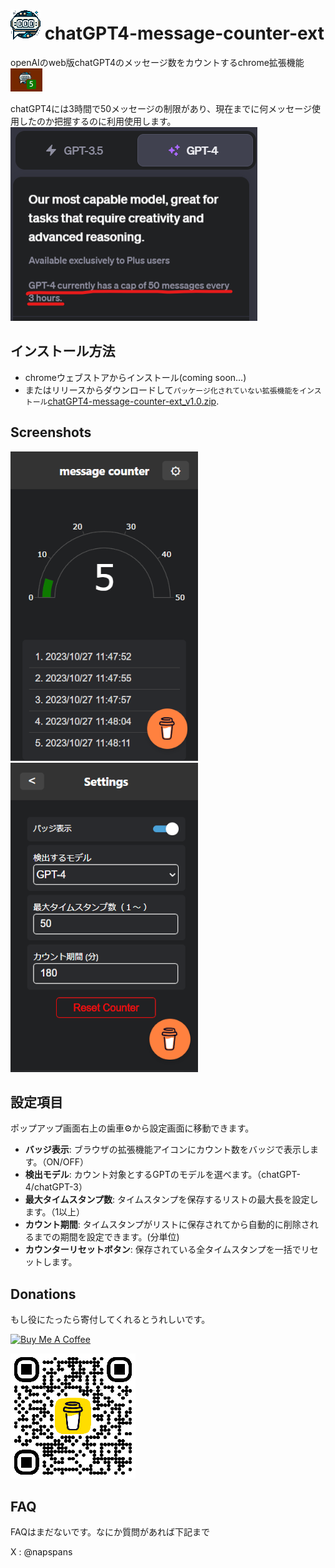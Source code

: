 # ![icon_sorce](/assets/icon48.png) chatGPT4-message-counter-ext

openAIのweb版chatGPT4のメッセージ数をカウントするchrome拡張機能![image](/assets/screenshot1.png)

chatGPT4には3時間で50メッセージの制限があり、現在までに何メッセージ使用したのか把握するのに利用使用します。
![image](/assets/chatGPThasCap.png)

## インストール方法
- chromeウェブストアからインストール(coming soon...)
- またはリリースからダウンロードして```パッケージ化されていない拡張機能をインストール```[chatGPT4-message-counter-ext_v1.0.zip](https://github.com/napspans/chatGPT4-message-counter-ext/releases/download/v1.0/chatGPT4-message-counter-ext_v1.0.zip).

## Screenshots
![image](/assets/screenshot2.png)
![image](/assets/screenshot3.png)

## 設定項目
ポップアップ画面右上の歯車&#9881;から設定画面に移動できます。
- **バッジ表示**: ブラウザの拡張機能アイコンにカウント数をバッジで表示します。（ON/OFF）
- **検出モデル**: カウント対象とするGPTのモデルを選べます。（chatGPT-4/chatGPT-3）
- **最大タイムスタンプ数**: タイムスタンプを保存するリストの最大長を設定します。（1以上）
- **カウント期間**: タイムスタンプがリストに保存されてから自動的に削除されるまでの期間を設定できます。(分単位)
- **カウンターリセットボタン**: 保存されている全タイムスタンプを一括でリセットします。

## Donations
もし役にたったら寄付してくれるとうれしいです。

<a href="https://www.buymeacoffee.com/napspans" target="_blank"><img src="https://cdn.buymeacoffee.com/buttons/v2/default-yellow.png" alt="Buy Me A Coffee" style="height: 60px !important;width: 200px !important;" ></a>

![bmc_qr](/assets/bmc_qr200.png)

## FAQ
FAQはまだないです。なにか質問があれば下記まで

X : @napspans

